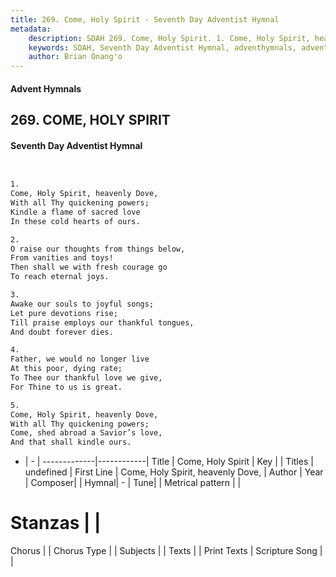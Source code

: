 ```yaml
---
title: 269. Come, Holy Spirit - Seventh Day Adventist Hymnal
metadata:
    description: SDAH 269. Come, Holy Spirit. 1. Come, Holy Spirit, heavenly Dove, With all Thy quickening powers; Kindle a flame of sacred love In these cold hearts of ours.
    keywords: SDAH, Seventh Day Adventist Hymnal, adventhymnals, advent hymnals, Come, Holy Spirit, Come, Holy Spirit, heavenly Dove, 
    author: Brian Onang'o
---
```


#### Advent Hymnals
## 269. COME, HOLY SPIRIT
#### Seventh Day Adventist Hymnal

```txt


1.
Come, Holy Spirit, heavenly Dove,
With all Thy quickening powers;
Kindle a flame of sacred love
In these cold hearts of ours.

2.
O raise our thoughts from things below,
From vanities and toys!
Then shall we with fresh courage go
To reach eternal joys.

3.
Awake our souls to joyful songs;
Let pure devotions rise;
Till praise employs our thankful tongues,
And doubt forever dies.

4.
Father, we would no longer live
At this poor, dying rate;
To Thee our thankful love we give,
For Thine to us is great.

5.
Come, Holy Spirit, heavenly Dove,
With all Thy quickening powers;
Come, shed abroad a Savior’s love,
And that shall kindle ours.


```

- |   -  |
-------------|------------|
Title | Come, Holy Spirit |
Key |  |
Titles | undefined |
First Line | Come, Holy Spirit, heavenly Dove, |
Author | 
Year | 
Composer|  |
Hymnal|  - |
Tune|  |
Metrical pattern | |
# Stanzas |  |
Chorus |  |
Chorus Type |  |
Subjects |  |
Texts |  |
Print Texts | 
Scripture Song |  |
  

